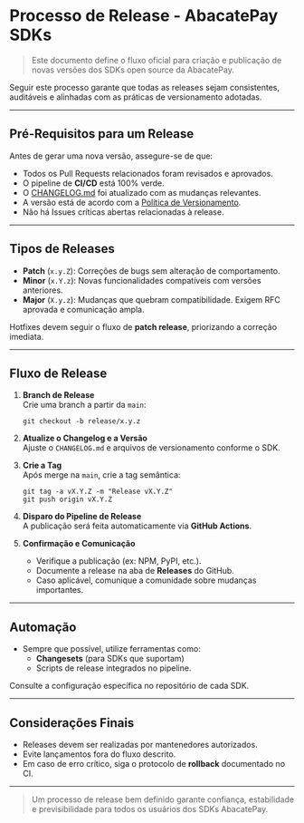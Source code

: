 
# Processo de Release - AbacatePay SDKs

> Este documento define o fluxo oficial para criação e publicação de novas versões dos SDKs open source da AbacatePay.

Seguir este processo garante que todas as releases sejam consistentes, auditáveis e alinhadas com as práticas de versionamento adotadas.

---

## Pré-Requisitos para um Release

Antes de gerar uma nova versão, assegure-se de que:

- Todos os Pull Requests relacionados foram revisados e aprovados.
- O pipeline de **CI/CD** está 100% verde.
- O [CHANGELOG.md](../CHANGELOG.md) foi atualizado com as mudanças relevantes.
- A versão está de acordo com a [Política de Versionamento](/maintainers/VERSIONING.md).
- Não há Issues críticas abertas relacionadas à release.

---

## Tipos de Releases

- **Patch** (`x.y.Z`): Correções de bugs sem alteração de comportamento.
- **Minor** (`x.Y.z`): Novas funcionalidades compatíveis com versões anteriores.
- **Major** (`X.y.z`): Mudanças que quebram compatibilidade. Exigem RFC aprovada e comunicação ampla.

Hotfixes devem seguir o fluxo de **patch release**, priorizando a correção imediata.

---

## Fluxo de Release

1. **Branch de Release**  
   Crie uma branch a partir da `main`:
   ```
   git checkout -b release/x.y.z
   ```

2. **Atualize o Changelog e a Versão**  
   Ajuste o `CHANGELOG.md` e arquivos de versionamento conforme o SDK.

3. **Crie a Tag**  
   Após merge na `main`, crie a tag semântica:
   ```
   git tag -a vX.Y.Z -m "Release vX.Y.Z"
   git push origin vX.Y.Z
   ```

4. **Disparo do Pipeline de Release**  
   A publicação será feita automaticamente via **GitHub Actions**.

5. **Confirmação e Comunicação**  
   - Verifique a publicação (ex: NPM, PyPI, etc.).
   - Documente a release na aba de **Releases** do GitHub.
   - Caso aplicável, comunique a comunidade sobre mudanças importantes.

---

## Automação

- Sempre que possível, utilize ferramentas como:
  - **Changesets** (para SDKs que suportam)
  - Scripts de release integrados no pipeline.

Consulte a configuração específica no repositório de cada SDK.

---

## Considerações Finais

- Releases devem ser realizadas por mantenedores autorizados.
- Evite lançamentos fora do fluxo descrito.
- Em caso de erro crítico, siga o protocolo de **rollback** documentado no CI.

---

> Um processo de release bem definido garante confiança, estabilidade e previsibilidade para todos os usuários dos SDKs AbacatePay.
